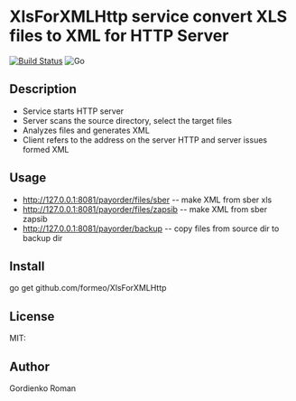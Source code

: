 # XlsForXMLHttp service convert XLS files to XML for HTTP Server
[![Build Status](https://travis-ci.org/formeo/XlsForXMLHttp.svg?branch=master)](https://travis-ci.org/formeo/XlsForXMLHttp)
![Go](https://github.com/formeo/XlsForXMLHttp/workflows/Go/badge.svg?branch=master)

## Description

* Service starts HTTP server
* Server scans the source directory, select the target files
* Analyzes files and generates XML
* Client refers to the address on the server HTTP and server issues formed XML

## Usage

  * http://127.0.0.1:8081/payorder/files/sber -- make XML from sber xls
  * http://127.0.0.1:8081/payorder/files/zapsib -- make XML from sber zapsib
  * http://127.0.0.1:8081/payorder/backup -- copy files from source dir to backup dir


## Install
go get github.com/formeo/XlsForXMLHttp

## License
MIT:

## Author
Gordienko Roman
